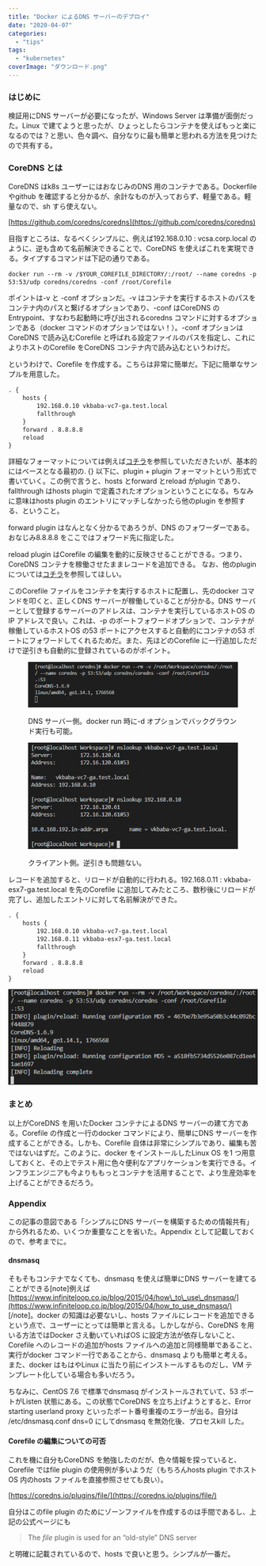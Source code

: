 ```yaml
---
title: "Docker によるDNS サーバーのデプロイ"
date: "2020-04-07"
categories: 
  - "tips"
tags: 
  - "kubernetes"
coverImage: "ダウンロード.png"
---
```


### はじめに

検証用にDNS サーバーが必要になったが、Windows Server は準備が面倒だった。Linux で建てようと思ったが、ひょっとしたらコンテナを使えばもっと楽になるのでは？と思い、色々調べ、自分なりに最も簡単と思われる方法を見つけたので共有する。

### CoreDNS とは

CoreDNS はk8s ユーザーにはおなじみのDNS 用のコンテナである。Dockerfile やgithub を確認すると分かるが、余計なものが入っておらず、軽量である。軽量なので、sh すら使えない。

[https://github.com/coredns/coredns](https://github.com/coredns/coredns)

目指すところは、なるべくシンプルに、例えば192.168.0.10 : vcsa.corp.local のように、逆も含めて名前解決できることで、CoreDNS を使えばこれを実現できる。タイプするコマンドは下記の通りである。

```shell
docker run --rm -v /$YOUR_COREFILE_DIRECTORY/:/root/ --name coredns -p 53:53/udp coredns/coredns -conf /root/Corefile
```

ポイントは-v と -conf オプションだ。-v はコンテナを実行するホストのパスをコンテナ内のパスと繋げるオプションであり、-conf はCoreDNS のEntrypoint、すなわち起動時に呼び出されるcoredns コマンドに対するオプションである（docker コマンドのオプションではない！）。-conf オプションはCoreDNS で読み込むCorefile と呼ばれる設定ファイルのパスを指定し、これによりホストのCorefile をCoreDNS コンテナ内で読み込むというわけだ。

というわけで、Corefile を作成する。こちらは非常に簡単だ。下記に簡単なサンプルを用意した。

```
. {
    hosts {
        192.168.0.10 vkbaba-vc7-ga.test.local
        fallthrough
    }
    forward . 8.8.8.8
    reload
}
```

詳細なフォーマットについては例えば[コチラ](https://coredns.io/2017/07/23/corefile-explained/)を参照していただきたいが、基本的にはベースとなる最初の. {} 以下に、plugin + plugin フォーマットという形式で書いていく。この例で言うと、hosts とforward とreload がplugin であり、fallthrough はhosts plugin で定義されたオプションということになる。ちなみに意味はhosts plugin のエントリにマッチしなかったら他のplugin を参照する、ということ。

forward plugin はなんとなく分かるであろうが、DNS のフォワーダーである。おなじみ8.8.8.8 をここではフォワード先に指定した。

reload plugin はCorefile の編集を動的に反映させることができる。つまり、CoreDNS コンテナを稼働させたままレコードを追加できる。 なお、他のplugin については[コチラ](https://coredns.io/plugins/)を参照してほしい。

このCorefile ファイルをコンテナを実行するホストに配置し、先のdocker コマンドを叩くと、正しくDNS サーバーが稼働していることが分かる。DNS サーバーとして登録するサーバーのアドレスは、コンテナを実行しているホストOS のIP アドレスで良い。これは、-p のポートフォワードオプションで、コンテナが稼働しているホストOS の53 ポートにアクセスすると自動的にコンテナの53 ポートにフォワードしてくれるためだ。また、先ほどのCorefile に一行追加しただけで逆引きも自動的に登録されているのがポイント。

<figure>

![](images/image-1.png)

<figcaption>

DNS サーバー側。docker run 時に-d オプションでバックグラウンド実行も可能。

</figcaption>

</figure>

<figure>

![](images/image.png)

<figcaption>

クライアント側。逆引きも問題ない。

</figcaption>

</figure>

レコードを追加すると、リロードが自動的に行われる。192.168.0.11 : vkbaba-esx7-ga.test.local を先のCorefile に追加してみたところ、数秒後にリロードが完了し、追加したエントリに対して名前解決ができた。

```
. {
    hosts {
        192.168.0.10 vkbaba-vc7-ga.test.local
        192.168.0.11 vkbaba-esx7-ga.test.local
        fallthrough
    }
    forward . 8.8.8.8
    reload
}
```

![](images/image-2.png)

### まとめ

以上がCoreDNS を用いたDocker コンテナによるDNS サーバーの建て方である。Corefile の作成と一行のdocker コマンドにより、簡単にDNS サーバーを作成することができる。しかも、Corefile 自体は非常にシンプルであり、編集も苦ではないはずだ。このように、docker をインストールしたLinux OS を1 つ用意しておくと、その上でテスト用に色々便利なアプリケーションを実行できる。インフラエンジニアも今よりももっとコンテナを活用することで、より生産効率を上げることができるだろう。

### Appendix

この記事の意図である「シンプルにDNS サーバーを構築するための情報共有」から外れるため、いくつか重要なことを省いた。Appendix として記載しておくので、参考までに。

#### dnsmasq

そもそもコンテナでなくても、dnsmasq を使えば簡単にDNS サーバーを建てることができる\[note\]例えば [https://www.infiniteloop.co.jp/blog/2015/04/how\_to\_use\_dnsmasq/](https://www.infiniteloop.co.jp/blog/2015/04/how_to_use_dnsmasq/) \[/note\]。docker の知識は必要ないし、hosts ファイルにレコードを追加できるという点で、ユーザーにとっては簡単と言える。しかしながら、CoreDNS を用いる方法ではDocker さえ動いていればOS に設定方法が依存しないこと、Corefile へのレコードの追加がhosts ファイルへの追加と同様簡単であること、実行がdocker コマンド一行であることから、dnsmasq よりも簡単と考える。また、docker はもはやLinux に当たり前にインストールするものだし、VM テンプレート化している場合も多いだろう。

ちなみに、CentOS 7.6 で標準でdnsmasq がインストールされていて、53 ポートがListen 状態にある。この状態でCoreDNS を立ち上げようとすると、Error starting userland proxy といったポート番号重複のエラーが出る。自分は /etc/dnsmasq.conf dns=0 にしてdnsmasq を無効化後、プロセスkill した。

#### Corefile の編集についての可否

これを機に自分もCoreDNS を勉強したのだが、色々情報を探っていると、Corefile ではfile plugin の使用例が多いようだ（もちろんhosts plugin でホストOS 内のhosts ファイルを直接参照させても良い）。

[https://coredns.io/plugins/file/](https://coredns.io/plugins/file/)

自分はこのfile plugin のためにゾーンファイルを作成するのは手間であるし、上記の公式ページにも

> The _file_ plugin is used for an “old-style” DNS server

と明確に記載されているので、hosts で良いと思う。シンプルが一番だ。
